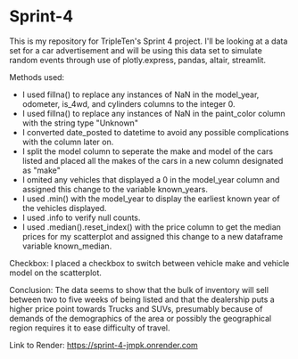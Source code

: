 # Sprint-4
This is my repository for TripleTen's Sprint 4 project.
I'll be looking at a data set for a car advertisement and will be using this data set to simulate random events through use of plotly.express, pandas, altair, streamlit.

Methods used:
* I used fillna() to replace any instances of NaN in the model_year, odometer, is_4wd, and cylinders columns to the integer 0.
* I used fillna() to replace any instances of NaN in the paint_color column with the string type "Unknown"
* I converted date_posted to datetime to avoid any possible complications with the column later on.
* I split the model column to seperate the make and model of the cars listed and placed all the makes of the cars in a new column designated as "make"
* I omited any vehicles that displayed a 0 in the model_year column and assigned this change to the variable known_years.
* I used .min() with the model_year to display the earliest known year of the vehicles displayed.
* I used .info to verify null counts.
* I used .median().reset_index() with the price column to get the median prices for my scatterplot and assigned this change to a new dataframe variable known_median.

Checkbox:
I placed a checkbox to switch between vehicle make and vehicle model on the scatterplot.

Conclusion:
The data seems to show that the bulk of inventory will sell between two to five weeks of being listed and that the dealership puts a higher price point towards Trucks and SUVs, presumably because of demands of the demographics of the area or possibly the geographical region requires it to ease difficulty of travel.

Link to Render:
https://sprint-4-jmpk.onrender.com
